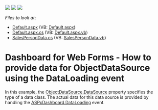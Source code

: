 <!-- default badges list -->
![](https://img.shields.io/endpoint?url=https://codecentral.devexpress.com/api/v1/VersionRange/128579913/21.2.4%2B)
[![](https://img.shields.io/badge/Open_in_DevExpress_Support_Center-FF7200?style=flat-square&logo=DevExpress&logoColor=white)](https://supportcenter.devexpress.com/ticket/details/T428195)
[![](https://img.shields.io/badge/📖_How_to_use_DevExpress_Examples-e9f6fc?style=flat-square)](https://docs.devexpress.com/GeneralInformation/403183)
<!-- default badges end -->
<!-- default file list -->
*Files to look at*:

* [Default.aspx](./CS/WebDesigner_DataLoading/Default.aspx) (VB: [Default.aspx](./VB/WebDesigner_DataLoading/Default.aspx))
* [Default.aspx.cs](./CS/WebDesigner_DataLoading/Default.aspx.cs) (VB: [Default.aspx.vb](./VB/WebDesigner_DataLoading/Default.aspx.vb))
* [SalesPersonData.cs](./CS/WebDesigner_DataLoading/SalesPersonData.cs) (VB: [SalesPersonData.vb](./VB/WebDesigner_DataLoading/SalesPersonData.vb))
<!-- default file list end -->
# Dashboard for Web Forms - How to provide data for ObjectDataSource using the DataLoading event


In this example, the <a href="https://documentation.devexpress.com/#CoreLibraries/DevExpressDataAccessObjectBindingObjectDataSource_DataSourcetopic">ObjectDataSource.DataSource</a> property specifies the type of a data class. The actual data for this data source is provided by handling the <a href="https://documentation.devexpress.com/#Dashboard/DevExpressDashboardWebASPxDashboard_DataLoadingtopic">ASPxDashboard.DataLoading</a> event.

<br/>


